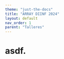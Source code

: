 ```yaml
---
theme: "just-the-docs"
title: "ARRAY DIINF 2024"
layout: default
nav_order: 1
parent: "Talleres"
---
```

# **asdf.**
